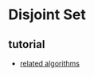 # Disjoint Set

## tutorial

- [related algorithms](https://www.geeksforgeeks.org/introduction-to-disjoint-set-data-structure-or-union-find-algorithm/)
